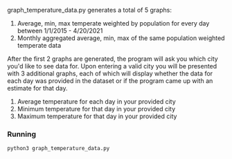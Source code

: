 graph_temperature_data.py generates a total of 5 graphs:

1. Average, min, max temperate weighted by population for every day between 1/1/2015 - 4/20/2021
2. Monthly aggregated average, min, max of the same population weighted temperate data

After the first 2 graphs are generated, the program will ask you which city you'd like to see data for. Upon entering a valid city you will be presented with 3 additional graphs, each of which will display whether the data for each day was provided in the dataset or if the program came up with an estimate for that day.

1. Average temperature for each day in your provided city
2. Minimum temperature for that day in your provided city
3. Maximum temperature for that day in your provided city

### Running
`python3 graph_temperature_data.py`